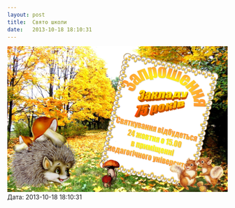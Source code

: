 ```yaml
---
layout: post
title:  Свято школи
date:   2013-10-18 18:10:31
---
```

![](/assets/tiger-1382107868.jpg)  
Дата: 2013-10-18 18:10:31
